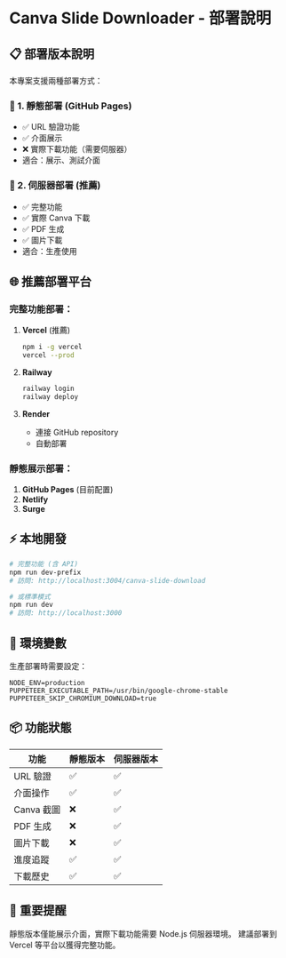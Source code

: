 # Canva Slide Downloader - 部署說明

## 📋 部署版本說明

本專案支援兩種部署方式：

### 🔧 1. 靜態部署 (GitHub Pages)
- ✅ URL 驗證功能
- ✅ 介面展示
- ❌ 實際下載功能（需要伺服器）
- 適合：展示、測試介面

### 🚀 2. 伺服器部署 (推薦)
- ✅ 完整功能
- ✅ 實際 Canva 下載
- ✅ PDF 生成
- ✅ 圖片下載
- 適合：生產使用

## 🌐 推薦部署平台

### 完整功能部署：
1. **Vercel** (推薦)
   ```bash
   npm i -g vercel
   vercel --prod
   ```

2. **Railway**
   ```bash
   railway login
   railway deploy
   ```

3. **Render**
   - 連接 GitHub repository
   - 自動部署

### 靜態展示部署：
1. **GitHub Pages** (目前配置)
2. **Netlify**
3. **Surge**

## ⚡ 本地開發

```bash
# 完整功能 (含 API)
npm run dev-prefix
# 訪問: http://localhost:3004/canva-slide-download

# 或標準模式
npm run dev
# 訪問: http://localhost:3000
```

## 🔧 環境變數

生產部署時需要設定：

```env
NODE_ENV=production
PUPPETEER_EXECUTABLE_PATH=/usr/bin/google-chrome-stable
PUPPETEER_SKIP_CHROMIUM_DOWNLOAD=true
```

## 📦 功能狀態

| 功能 | 靜態版本 | 伺服器版本 |
|------|----------|------------|
| URL 驗證 | ✅ | ✅ |
| 介面操作 | ✅ | ✅ |
| Canva 截圖 | ❌ | ✅ |
| PDF 生成 | ❌ | ✅ |
| 圖片下載 | ❌ | ✅ |
| 進度追蹤 | ✅ | ✅ |
| 下載歷史 | ✅ | ✅ |

## 🚨 重要提醒

靜態版本僅能展示介面，實際下載功能需要 Node.js 伺服器環境。
建議部署到 Vercel 等平台以獲得完整功能。